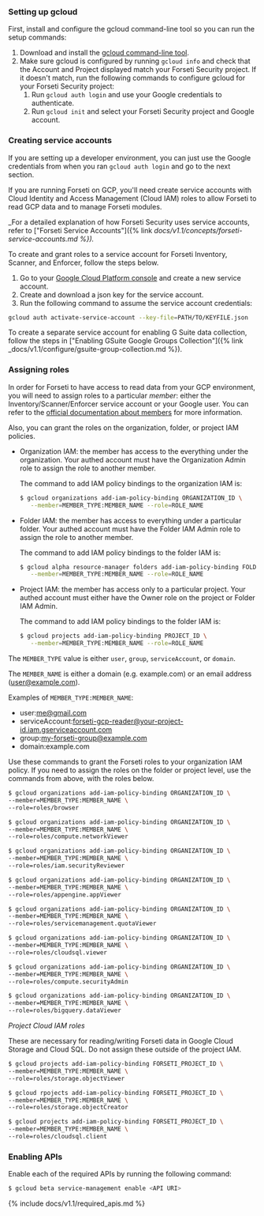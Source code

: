 ### Setting up gcloud

First, install and configure the gcloud command-line tool so you can run 
the setup commands:

  1. Download and install the [gcloud command-line tool](https://cloud.google.com/sdk/gcloud/).
  1. Make sure gcloud is configured by running `gcloud info` and check that the
  Account and Project displayed match your Forseti Security project. If it
  doesn't match, run the following commands to configure gcloud for your
  Forseti Security project:
      1. Run `gcloud auth login` and use your Google credentials to authenticate.
      1. Run `gcloud init` and select your Forseti Security project and Google
      account.

### Creating service accounts

If you are setting up a developer environment, you can just use the Google credentials 
from when you ran `gcloud auth login` and go to the next section.

If you are running Forseti on GCP, you'll need create service accounts with 
Cloud Identity and Access Management (Cloud IAM) roles to allow Forseti to 
read GCP data and to manage Forseti modules.

_For a detailed explanation of how Forseti Security uses service accounts, refer to 
["Forseti Service Accounts"]({% link _docs/v1.1/concepts/forseti-service-accounts.md %})._

To create and grant roles to a service account for Forseti Inventory, 
Scanner, and Enforcer, follow the steps below.

  1. Go to your [Google Cloud Platform console](https://console.cloud.google.com/iam-admin/serviceaccounts)
  and create a new service account.
  1. Create and download a json key for the service account.
  1. Run the following command to assume the service account credentials:
  
  ```bash
  gcloud auth activate-service-account --key-file=PATH/TO/KEYFILE.json
  ```

To create a separate service account for enabling G Suite data collection, follow the steps in 
["Enabling GSuite Google Groups Collection"]({% link _docs/v1.1/configure/gsuite-group-collection.md %}).

### Assigning roles

In order for Forseti to have access to read data from your GCP environment, you will need 
to assign roles to a particular _member_: either the Inventory/Scanner/Enforcer 
service account or your Google user. You can refer to the [official documentation about members](https://cloud.google.com/iam/docs/overview#concepts_related_to_identity) for more information.

Also, you can grant the roles on the organization, folder, or project IAM policies.

  * Organization IAM: the member has access to the everything under the organization.
    Your authed account must have the Organization Admin role to assign the role to another member.
    
    The command to add IAM policy bindings to the organization IAM is:

    ```bash
    $ gcloud organizations add-iam-policy-binding ORGANIZATION_ID \
       --member=MEMBER_TYPE:MEMBER_NAME --role=ROLE_NAME
    ```

  * Folder IAM: the member has access to everything under a particular folder.
    Your authed account must have the Folder IAM Admin role to assign the role to another member.

    The command to add IAM policy bindings to the folder IAM is:

    ```bash
    $ gcloud alpha resource-manager folders add-iam-policy-binding FOLDER_ID \
       --member=MEMBER_TYPE:MEMBER_NAME --role=ROLE_NAME
    ```

  * Project IAM: the member has access only to a particular project.
    Your authed account must either have the Owner role on the project or Folder IAM Admin.
    
    The command to add IAM policy bindings to the folder IAM is:

    ```bash
    $ gcloud projects add-iam-policy-binding PROJECT_ID \
       --member=MEMBER_TYPE:MEMBER_NAME --role=ROLE_NAME
    ```

The `MEMBER_TYPE` value is either `user`, `group`, `serviceAccount`, or `domain`.

The `MEMBER_NAME` is either a domain (e.g. example.com) or an email address (user@example.com).

Examples of `MEMBER_TYPE:MEMBER_NAME`:

  * user:me@gmail.com
  * serviceAccount:forseti-gcp-reader@your-project-id.iam.gserviceaccount.com
  * group:my-forseti-group@example.com
  * domain:example.com

Use these commands to grant the Forseti roles to your organization IAM policy. If you 
need to assign the roles on the folder or project level, use the commands from above, with 
the roles below.

```bash
$ gcloud organizations add-iam-policy-binding ORGANIZATION_ID \
--member=MEMBER_TYPE:MEMBER_NAME \
--role=roles/browser
```
```bash
$ gcloud organizations add-iam-policy-binding ORGANIZATION_ID \
--member=MEMBER_TYPE:MEMBER_NAME \
--role=roles/compute.networkViewer
```
```bash
$ gcloud organizations add-iam-policy-binding ORGANIZATION_ID \
--member=MEMBER_TYPE:MEMBER_NAME \
--role=roles/iam.securityReviewer
```
```bash
$ gcloud organizations add-iam-policy-binding ORGANIZATION_ID \
--member=MEMBER_TYPE:MEMBER_NAME \
--role=roles/appengine.appViewer
```
```bash
$ gcloud organizations add-iam-policy-binding ORGANIZATION_ID \
--member=MEMBER_TYPE:MEMBER_NAME \
--role=roles/servicemanagement.quotaViewer
```
```bash
$ gcloud organizations add-iam-policy-binding ORGANIZATION_ID \
--member=MEMBER_TYPE:MEMBER_NAME \
--role=roles/cloudsql.viewer
```
```bash
$ gcloud organizations add-iam-policy-binding ORGANIZATION_ID \
--member=MEMBER_TYPE:MEMBER_NAME \
--role=roles/compute.securityAdmin
```
```bash
$ gcloud organizations add-iam-policy-binding ORGANIZATION_ID \
--member=MEMBER_TYPE:MEMBER_NAME \
--role=roles/bigquery.dataViewer
```

_Project Cloud IAM roles_

These are necessary for reading/writing Forseti data in Google Cloud Storage and Cloud SQL.
Do not assign these outside of the project IAM.

```bash
$ gcloud projects add-iam-policy-binding FORSETI_PROJECT_ID \
--member=MEMBER_TYPE:MEMBER_NAME \
--role=roles/storage.objectViewer
```
```bash
$ gcloud rpojects add-iam-policy-binding FORSETI_PROJECT_ID \
--member=MEMBER_TYPE:MEMBER_NAME \
--role=roles/storage.objectCreator
```
```bash
$ gcloud projects add-iam-policy-binding FORSETI_PROJECT_ID \
--member=MEMBER_TYPE:MEMBER_NAME \
--role=roles/cloudsql.client
```

### Enabling APIs

Enable each of the required APIs by running the following command:

  ```bash
  $ gcloud beta service-management enable <API URI>
  ```
  
  {% include docs/v1.1/required_apis.md %}
